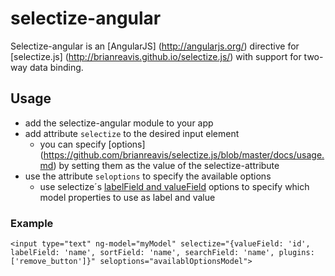# selectize-angular

Selectize-angular is an [AngularJS] (http://angularjs.org/) directive for [selectize.js] (http://brianreavis.github.io/selectize.js/) with support for two-way data binding.

## Usage

- add the selectize-angular module to your app
- add attribute `selectize` to the desired input element
  - you can specify [options] (https://github.com/brianreavis/selectize.js/blob/master/docs/usage.md) by setting them as the value of the selectize-attribute
- use the attribute `seloptions` to specify the available options
  - use selectize´s  [labelField and valueField](https://github.com/brianreavis/selectize.js/blob/master/docs/usage.md#data_searching) options to specify which model properties to use as label and value

### Example

```
<input type="text" ng-model="myModel" selectize="{valueField: 'id', labelField: 'name', sortField: 'name', searchField: 'name', plugins: ['remove_button']}" seloptions="availablOptionsModel">
```